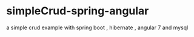 # simpleCrud-spring-angular
a simple crud example with spring boot , hibernate , angular 7 and mysql
